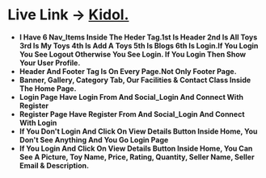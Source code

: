 # Live Link -> [Kidol.](Https://Assignment-11-B37e5.Web.App/)

- **I Have 6 Nav_Items Inside The Heder Tag.1st Is Header 2nd Is All Toys 3rd Is My Toys 4th Is Add A Toys 5th Is Blogs 6th Is Login.If You Login You See Logout Otherwise You See Login. If You Login Then Show Your User Profile.**
- **Header And Footer Tag Is On Every Page.Not Only Footer Page.**
- **Banner, Gallery, Category Tab, Our Facilities & Contact Class Inside The Home Page.**
- **Login Page Have Login From And Social_Login And Connect With Register**
- **Register Page Have Register From And Social_Login And Connect With Login**
- **If You Don't Login And Click On View Details Button Inside Home, You Don't See Anything And You Go Login Page**
- **If You Login And Click On View Details Button Inside Home, You Can See A Picture, Toy Name, Price, Rating, Quantity, Seller Name, Seller Email & Description.**
